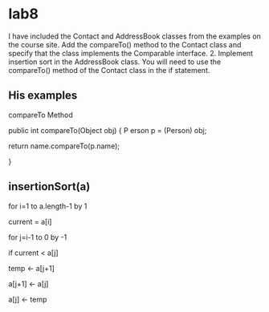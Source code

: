 # lab8
I have included the Contact and AddressBook classes from the examples on the course site. Add the compareTo() method to the Contact class and specify that the class implements the Comparable interface. 2. Implement insertion sort in the AddressBook class. You will need to use the compareTo() method of the Contact class in the if statement.

His examples
-
compareTo Method

public int compareTo(Object obj) {
P
erson p = (Person) obj;

return name.compareTo(p.name);

}

insertionSort(a)
-
for i=1 to a.length-1 by 1 

current = a[i] 

for j=i-1 to 0 by -1 

if current < a[j] 

temp <- a[j+1] 

a[j+1] <- a[j] 

a[j] <- temp
